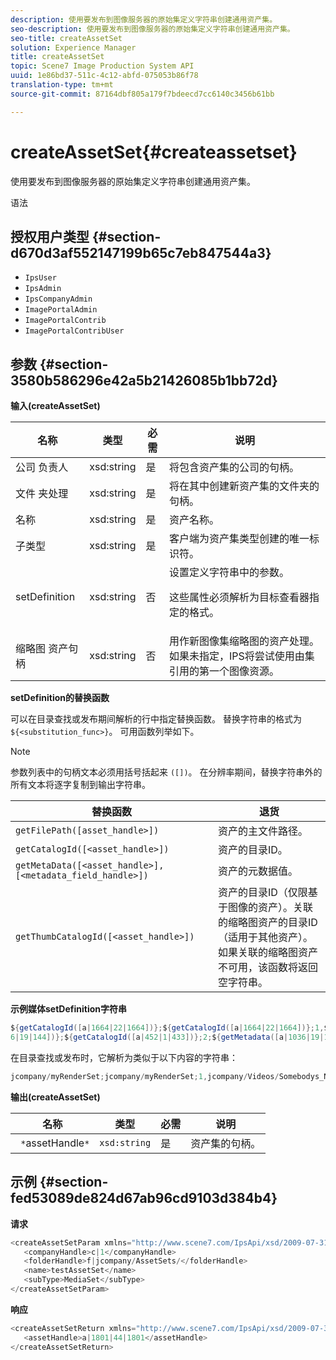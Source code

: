 ```yaml
---
description: 使用要发布到图像服务器的原始集定义字符串创建通用资产集。
seo-description: 使用要发布到图像服务器的原始集定义字符串创建通用资产集。
seo-title: createAssetSet
solution: Experience Manager
title: createAssetSet
topic: Scene7 Image Production System API
uuid: 1e86bd37-511c-4c12-abfd-075053b86f78
translation-type: tm+mt
source-git-commit: 87164dbf805a179f7bdeecd7cc6140c3456b61bb

---
```



# createAssetSet{#createassetset}

使用要发布到图像服务器的原始集定义字符串创建通用资产集。

语法

## 授权用户类型 {#section-d670d3af552147199b65c7eb847544a3}

* `IpsUser`
* `IpsAdmin`
* `IpsCompanyAdmin`
* `ImagePortalAdmin`
* `ImagePortalContrib`
* `ImagePortalContribUser`

## 参数 {#section-3580b586296e42a5b21426085b1bb72d}

**输入(createAssetSet)**

<table id="table_2C70C33A127242FC828FCD8EC852E1EC"> 
 <thead> 
  <tr> 
   <th colname="col1" class="entry"> 名称 </th> 
   <th colname="col2" class="entry"> 类型 </th> 
   <th colname="col3" class="entry"> 必需 </th> 
   <th colname="col4" class="entry"> 说明 </th> 
  </tr> 
 </thead>
 <tbody> 
  <tr> 
   <td colname="col1"> <span class="codeph"> 公司 <span class="varname"> 负责人 </span></span> </td> 
   <td colname="col2"> <span class="codeph"> xsd:string </span> </td> 
   <td colname="col3"> 是 </td> 
   <td colname="col4"> 将包含资产集的公司的句柄。 </td> 
  </tr> 
  <tr> 
   <td colname="col1"> <span class="codeph"> 文件 <span class="varname"> 夹处理 </span></span> </td> 
   <td colname="col2"> <span class="codeph"> xsd:string </span> </td> 
   <td colname="col3"> 是 </td> 
   <td colname="col4"> 将在其中创建新资产集的文件夹的句柄。 </td> 
  </tr> 
  <tr> 
   <td colname="col1"> <span class="codeph"> <span class="varname"> 名称 </span></span> </td> 
   <td colname="col2"> <span class="codeph"> xsd:string </span> </td> 
   <td colname="col3"> 是 </td> 
   <td colname="col4"> 资产名称。 </td> 
  </tr> 
  <tr> 
   <td colname="col1"> <span class="codeph"> <span class="varname"> 子类型 </span></span> </td> 
   <td colname="col2"> <span class="codeph"> xsd:string </span> </td> 
   <td colname="col3"> 是 </td> 
   <td colname="col4"> 客户端为资产集类型创建的唯一标识符。 </td> 
  </tr> 
  <tr> 
   <td colname="col1"> <span class="codeph"> setDefinition <span class="varname"></span></span> </td> 
   <td colname="col2"> <span class="codeph"> xsd:string </span> </td> 
   <td colname="col3"> 否 </td> 
   <td colname="col4"> 设置定义字符串中的参数。 <p>这些属性必须解析为目标查看器指定的格式。 </p> </td> 
  </tr> 
  <tr> 
   <td colname="col1"> <span class="codeph"> 缩略图 <span class="varname"> 资产句柄 </span></span> </td> 
   <td colname="col2"> <span class="codeph"> xsd:string </span> </td> 
   <td colname="col3"> 否 </td> 
   <td colname="col4"> 用作新图像集缩略图的资产处理。 如果未指定，IPS将尝试使用由集引用的第一个图像资源。 </td> 
  </tr> 
 </tbody> 
</table>

**setDefinition的替换函数**

可以在目录查找或发布期间解析的行中指定替换函数。 替换字符串的格式为 `${<substitution_func>}`。 可用函数列举如下。

>[!NOTE]
>
>参数列表中的句柄文本必须用括号括起来 `([])`。 在分辨率期间，替换字符串外的所有文本将逐字复制到输出字符串。

| **替换函数** | **退货** |
|---|---|
| `getFilePath([asset_handle>])` | 资产的主文件路径。 |
| `getCatalogId([<asset_handle>])` | 资产的目录ID。 |
| `getMetaData([<asset_handle>], [<metadata_field_handle>])` | 资产的元数据值。 |
| `getThumbCatalogId([<asset_handle>])` | 资产的目录ID（仅限基于图像的资产）。关联的缩略图资产的目录ID（适用于其他资产）。 如果关联的缩略图资产不可用，该函数将返回空字符串。 |

**示例媒体setDefinition字符串**

```java
${getCatalogId([a|1664|22|1664])};${getCatalogId([a|1664|22|1664])};1,${getFilePath([a|103 
6|19|144])};${getCatalogId([a|452|1|433])};2;${getMetadata([a|1036|19|144], [m|1|ASSET|SharedDateField])} 
```

在目录查找或发布时，它解析为类似于以下内容的字符串：

```java
jcompany/myRenderSet;jcompany/myRenderSet;1,jcompany/Videos/Somebodys_N08275_flv.flv;jcomp any/myimg-1;2;20090703 10:05:53
```

**输出(createAssetSet)**

| 名称 | 类型 | 必需 | 说明 |
|---|---|---|---|
| ` *`assetHandle`*` | `xsd:string` | 是 | 资产集的句柄。 |

## 示例 {#section-fed53089de824d67ab96cd9103d384b4}

**请求**

```java
<createAssetSetParam xmlns="http://www.scene7.com/IpsApi/xsd/2009-07-31"> 
   <companyHandle>c|1</companyHandle> 
   <folderHandle>f|jcompany/AssetSets/</folderHandle> 
   <name>testAssetSet</name> 
   <subType>MediaSet</subType> 
</createAssetSetParam>
```

**响应**

```java
<createAssetSetReturn xmlns="http://www.scene7.com/IpsApi/xsd/2009-07-31"> 
   <assetHandle>a|1801|44|1801</assetHandle> 
</createAssetSetReturn>
```

